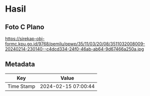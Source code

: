 # Hasil

## Foto C Plano

https://sirekap-obj-formc.kpu.go.id/9768/pemilu/ppwp/35/11/03/20/08/3511032008009-20240214-230140--c4dcd334-24f0-46ab-ab64-9d67466a250a.jpg


## Metadata

| Key        | Value               |
| ---------- | ------------------- |
| Time Stamp | 2024-02-15 07:00:44 |



